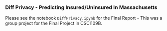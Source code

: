 ### Diff Privacy - Predicting Insured/Uninsured In Massachusetts

Please see the notebook `DiffPrivacy.ipynb` for the Final Report - This was a group project for the Final Project in CSCI109B.